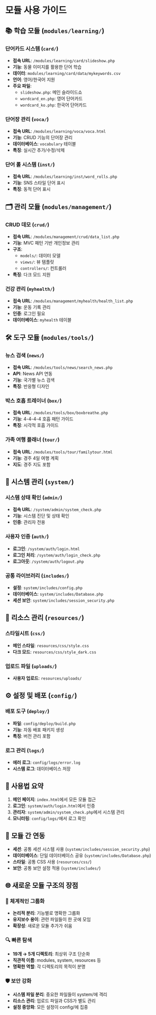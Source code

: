 # 모듈 사용 가이드

## 📚 학습 모듈 (`modules/learning/`)

### 단어카드 시스템 (`card/`)
- **접속 URL**: `/modules/learning/card/slideshow.php`
- **기능**: 동물 이미지를 활용한 단어 학습
- **데이터**: `modules/learning/card/data/mykeywords.csv`
- **언어**: 영어/한국어 지원
- **주요 파일**:
  - `slideshow.php`: 메인 슬라이드쇼
  - `wordcard_en.php`: 영어 단어카드
  - `wordcard_ko.php`: 한국어 단어카드

### 단어장 관리 (`voca/`)
- **접속 URL**: `/modules/learning/voca/voca.html`
- **기능**: CRUD 기능의 단어장 관리
- **데이터베이스**: `vocabulary` 테이블
- **특징**: 실시간 추가/수정/삭제

### 단어 롤 시스템 (`inst/`)
- **접속 URL**: `/modules/learning/inst/word_rolls.php`
- **기능**: SNS 스타일 단어 표시
- **특징**: 동적 단어 표시

## 🗂️ 관리 모듈 (`modules/management/`)

### CRUD 데모 (`crud/`)
- **접속 URL**: `/modules/management/crud/data_list.php`
- **기능**: MVC 패턴 기반 개인정보 관리
- **구조**: 
  - `models/`: 데이터 모델
  - `views/`: 뷰 템플릿
  - `controllers/`: 컨트롤러
- **특징**: 다크 모드 지원

### 건강 관리 (`myhealth/`)
- **접속 URL**: `/modules/management/myhealth/health_list.php`
- **기능**: 운동 기록 관리
- **인증**: 로그인 필요
- **데이터베이스**: `myhealth` 테이블

## 🛠️ 도구 모듈 (`modules/tools/`)

### 뉴스 검색 (`news/`)
- **접속 URL**: `/modules/tools/news/search_news.php`
- **API**: News API 연동
- **기능**: 국가별 뉴스 검색
- **특징**: 반응형 디자인

### 박스 호흡 트레이너 (`box/`)
- **접속 URL**: `/modules/tools/box/boxbreathe.php`
- **기능**: 4-4-4-4 호흡 패턴 가이드
- **특징**: 시각적 호흡 가이드

### 가족 여행 플래너 (`tour/`)
- **접속 URL**: `/modules/tools/tour/familytour.html`
- **기능**: 경주 4일 여행 계획
- **지도**: 경주 지도 포함

## 🔧 시스템 관리 (`system/`)

### 시스템 상태 확인 (`admin/`)
- **접속 URL**: `/system/admin/system_check.php`
- **기능**: 시스템 진단 및 상태 확인
- **인증**: 관리자 전용

### 사용자 인증 (`auth/`)
- **로그인**: `/system/auth/login.html`
- **로그인 처리**: `/system/auth/login_check.php`
- **로그아웃**: `/system/auth/logout.php`

### 공통 라이브러리 (`includes/`)
- **설정**: `system/includes/config.php`
- **데이터베이스**: `system/includes/Database.php`
- **세션 보안**: `system/includes/session_security.php`

## 📁 리소스 관리 (`resources/`)

### 스타일시트 (`css/`)
- **메인 스타일**: `resources/css/style.css`
- **다크 모드**: `resources/css/style_dark.css`

### 업로드 파일 (`uploads/`)
- **사용자 업로드**: `resources/uploads/`

## ⚙️ 설정 및 배포 (`config/`)

### 배포 도구 (`deploy/`)
- **파일**: `config/deploy/build.php`
- **기능**: 자동 배포 패키지 생성
- **특징**: 버전 관리 포함

### 로그 관리 (`logs/`)
- **에러 로그**: `config/logs/error.log`
- **시스템 로그**: 데이터베이스 저장

## 📝 사용법 요약

1. **메인 페이지**: `index.html`에서 모든 모듈 접근
2. **로그인**: `system/auth/login.html`에서 인증
3. **관리자**: `system/admin/system_check.php`에서 시스템 관리
4. **모니터링**: `config/logs/`에서 로그 확인

## 🔗 모듈 간 연동

- **세션**: 공통 세션 시스템 사용 (`system/includes/session_security.php`)
- **데이터베이스**: 단일 데이터베이스 공유 (`system/includes/Database.php`)
- **스타일**: 공통 CSS 사용 (`resources/css/`)
- **보안**: 공통 보안 설정 적용 (`system/includes/`)

## 🌐 새로운 모듈 구조의 장점

### 📂 체계적인 그룹화
- **논리적 분리**: 기능별로 명확한 그룹화
- **유지보수 용이**: 관련 파일들이 한 곳에 모임
- **확장성**: 새로운 모듈 추가가 쉬움

### 🔍 빠른 탐색
- **19개 → 5개 디렉토리**: 최상위 구조 단순화
- **직관적 이름**: modules, system, resources 등
- **명확한 역할**: 각 디렉토리의 목적이 분명

### 🛡️ 보안 강화
- **시스템 파일 분리**: 중요한 파일들이 system/에 격리
- **리소스 관리**: 업로드 파일과 CSS가 별도 관리
- **설정 중앙화**: 모든 설정이 config/에 집중 